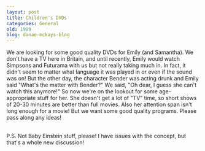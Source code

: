 ```yaml
---
layout: post
title: Children's DVDs
categories: General
old: 1989
blog: danae-mckays-blog
---
```

We are looking for some good quality DVDs for Emily (and Samantha). We don't have a TV here in Britain, and until recently, Emily would watch Simpsons and Futurama with us but not really taking much in. In fact, it didn't seem to matter what language it was played in or even if the sound was on! But the other day, the character Bender was acting drunk and Emily said "What's the matter with Bender?" We said, "Oh dear, I guess she can't watch this anymore!" So now we're on the lookout for some age-appropriate stuff for her. She doesn't get a lot of "TV" time, so short shows of 20-30 minutes are better than full movies. Also her attention span isn't long enough for a movie! But we want some good quality programs. Please pass along any ideas!<br/><br/>

P.S. Not Baby Einstein stuff, please! I have issues with the concept, but that's a whole new discussion!